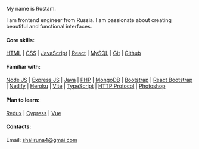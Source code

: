 My name is Rustam.

I am frontend engineer from Russia. I am passionate about creating beautiful and functional interfaces.

#### Сore skills:
[HTML](https://www.w3schools.com/html/) |
[CSS](https://developer.mozilla.org/en-US/docs/Web/CSS/) |
[JavaScript](https://www.w3schools.com/js/) |
[React](https://react.dev/) |
[MySQL](https://www.mysql.com/) |
[Git](https://git-scm.com/) |
[Github](https://github.com/)

#### Familiar with:
[Node JS](https://nodejs.org/) |
[Express JS](https://expressjs.com/) |
[Java](https://www.oracle.com/java/) |
[PHP](https://www.php.net/) |
[MongoDB](https://www.mongodb.com/) |
[Bootstrap](https://getbootstrap.com/) |
[React Bootstrap](https://react-bootstrap.github.io/) |
[Netlify](https://www.netlify.com/) |
[Heroku](https://www.heroku.com/) |
[Vite](https://vitejs.dev/) |
[TypeScript](https://www.typescriptlang.org/) |
[HTTP Protocol](https://httpwg.org/) |
[Photoshop](https://www.adobe.com/products/photoshop.html/)

#### Plan to learn:
[Redux](https://redux.js.org/) |
[Cypress](https://www.cypress.io/) |
[Vue](https://vuejs.org/)

#### Contacts:
Email: shaliruna4@gmai.com
